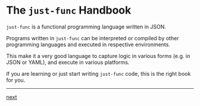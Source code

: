 # The `just-func` Handbook

`just-func` is a functional programming language written in JSON.

Programs written in `just-func` can be interpreted or compiled by other programming languages and executed in respective environments.

This make it a very good language to capture logic in various forms (e.g. in JSON or YAML),
and execute in various platforms.

If you are learning or just start writing `just-func` code,
this is the right book for you.

---

[next](./getting-started.md)
